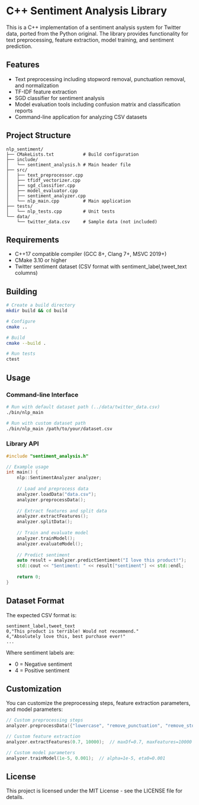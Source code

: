 # C++ Sentiment Analysis Library

This is a C++ implementation of a sentiment analysis system for Twitter data, ported from the Python original. The library provides functionality for text preprocessing, feature extraction, model training, and sentiment prediction.

## Features

- Text preprocessing including stopword removal, punctuation removal, and normalization
- TF-IDF feature extraction
- SGD classifier for sentiment analysis
- Model evaluation tools including confusion matrix and classification reports
- Command-line application for analyzing CSV datasets

## Project Structure

```
nlp_sentiment/
├── CMakeLists.txt           # Build configuration
├── include/
│   └── sentiment_analysis.h # Main header file
├── src/
│   ├── text_preprocessor.cpp
│   ├── tfidf_vectorizer.cpp
│   ├── sgd_classifier.cpp
│   ├── model_evaluator.cpp
│   ├── sentiment_analyzer.cpp
│   └── nlp_main.cpp         # Main application
├── tests/
│   └── nlp_tests.cpp        # Unit tests
└── data/
    └── twitter_data.csv     # Sample data (not included)
```

## Requirements

- C++17 compatible compiler (GCC 8+, Clang 7+, MSVC 2019+)
- CMake 3.10 or higher
- Twitter sentiment dataset (CSV format with sentiment_label,tweet_text columns)

## Building

```bash
# Create a build directory
mkdir build && cd build

# Configure
cmake ..

# Build
cmake --build .

# Run tests
ctest
```

## Usage

### Command-line Interface

```bash
# Run with default dataset path (../data/twitter_data.csv)
./bin/nlp_main

# Run with custom dataset path
./bin/nlp_main /path/to/your/dataset.csv
```

### Library API

```cpp
#include "sentiment_analysis.h"

// Example usage
int main() {
    nlp::SentimentAnalyzer analyzer;
    
    // Load and preprocess data
    analyzer.loadData("data.csv");
    analyzer.preprocessData();
    
    // Extract features and split data
    analyzer.extractFeatures();
    analyzer.splitData();
    
    // Train and evaluate model
    analyzer.trainModel();
    analyzer.evaluateModel();
    
    // Predict sentiment
    auto result = analyzer.predictSentiment("I love this product!");
    std::cout << "Sentiment: " << result["sentiment"] << std::endl;
    
    return 0;
}
```

## Dataset Format

The expected CSV format is:

```
sentiment_label,tweet_text
0,"This product is terrible! Would not recommend."
4,"Absolutely love this, best purchase ever!"
...
```

Where sentiment labels are:
- 0 = Negative sentiment
- 4 = Positive sentiment

## Customization

You can customize the preprocessing steps, feature extraction parameters, and model parameters:

```cpp
// Custom preprocessing steps
analyzer.preprocessData({"lowercase", "remove_punctuation", "remove_stopwords"});

// Custom feature extraction
analyzer.extractFeatures(0.7, 10000);  // maxDf=0.7, maxFeatures=10000

// Custom model parameters
analyzer.trainModel(1e-5, 0.001);  // alpha=1e-5, eta0=0.001
```

## License

This project is licensed under the MIT License - see the LICENSE file for details.
